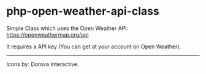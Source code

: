 # php-open-weather-api-class
Simple Class which uses the Open Weather API: https://openweathermap.org/api

It requires a API key (You can get at your account on Open Weather).

---

Icons by: Dorova Interactive.